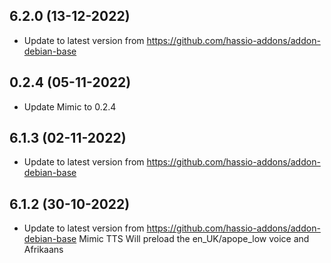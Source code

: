 
## 6.2.0 (13-12-2022)
- Update to latest version from https://github.com/hassio-addons/addon-debian-base

## 0.2.4 (05-11-2022)
- Update Mimic to 0.2.4

## 6.1.3 (02-11-2022)
- Update to latest version from https://github.com/hassio-addons/addon-debian-base

## 6.1.2 (30-10-2022)
- Update to latest version from https://github.com/hassio-addons/addon-debian-base
Mimic TTS Will preload the en_UK/apope_low voice and Afrikaans


